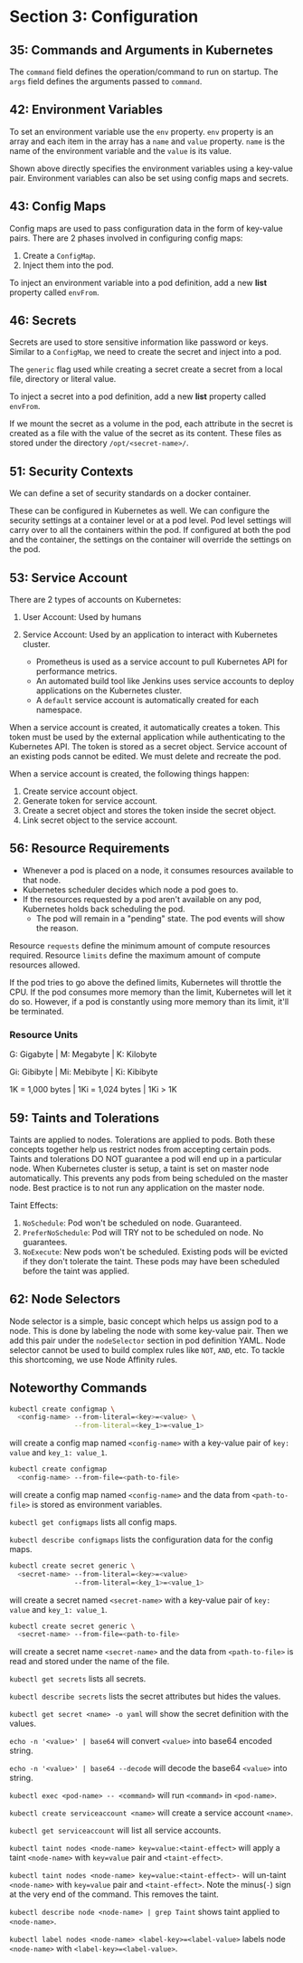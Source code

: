 # Section 3: Configuration

## 35: Commands and Arguments in Kubernetes

The `command` field defines the operation/command to run on startup.
The `args` field defines the arguments passed to `command`.

## 42: Environment Variables

To set an environment variable use the `env` property.
`env` property is an array and each item in the array has a `name` and `value` property.
`name` is the name of the environment variable and the `value` is its value.

Shown above directly specifies the environment variables using a key-value pair.
Environment variables can also be set using config maps and secrets.

## 43: Config Maps

Config maps are used to pass configuration data in the form of key-value pairs.
There are 2 phases involved in configuring config maps:

1. Create a `ConfigMap`.
2. Inject them into the pod.

To inject an environment variable into a pod definition,
add a new **list** property called `envFrom`.

## 46: Secrets

Secrets are used to store sensitive information like password or keys.
Similar to a `ConfigMap`, we need to create the secret and inject into a pod.

The `generic` flag used while creating a secret
create a secret from a local file, directory or literal value.

To inject a secret into a pod definition, add a new **list** property called `envFrom`.

If we mount the secret as a volume in the pod, each attribute in the secret is
created as a file with the value of the secret as its content.
These files as stored under the directory `/opt/<secret-name>/`.

## 51: Security Contexts

We can define a set of security standards on a docker container.

These can be configured in Kubernetes as well.
We can configure the security settings at a container level or at a pod level.
Pod level settings will carry over to all the containers within the pod.
If configured at both the pod and the container, the settings on the container
will override the settings on the pod.

## 53: Service Account

There are 2 types of accounts on Kubernetes:

1. User Account: Used by humans

2. Service Account: Used by an application to interact with Kubernetes cluster.
   - Prometheus is used as a service account to pull Kubernetes API for
     performance metrics.
   - An automated build tool like Jenkins uses service accounts to deploy
     applications on the Kubernetes cluster.
   - A `default` service account is automatically created for each namespace.

When a service account is created, it automatically creates a token.
This token must be used by the external application while authenticating
to the Kubernetes API.
The token is stored as a secret object.
Service account of an existing pods cannot be edited.
We must delete and recreate the pod.

When a service account is created, the following things happen:

1. Create service account object.
2. Generate token for service account.
3. Create a secret object and stores the token inside the secret object.
4. Link secret object to the service account.

## 56: Resource Requirements

- Whenever a pod is placed on a node, it consumes resources available to that node.
- Kubernetes scheduler decides which node a pod goes to.
- If the resources requested by a pod aren't available on any pod,
Kubernetes holds back scheduling the pod.
  - The pod will remain in a "pending" state. The pod events will show the reason.

Resource `requests` define the minimum amount of compute resources required.
Resource `limits` define the maximum amount of compute resources allowed.

If the pod tries to go above the defined limits, Kubernetes will throttle the CPU.
If the pod consumes more memory than the limit, Kubernetes will let it do so.
However, if a pod is constantly using more memory than its limit, it'll be terminated.

### Resource Units

G: Gigabyte  | M: Megabyte  | K: Kilobyte

Gi: Gibibyte | Mi: Mebibyte | Ki: Kibibyte

1K  = 1,000 bytes | 1Ki = 1,024 bytes | 1Ki > 1K

## 59: Taints and Tolerations

Taints are applied to nodes. Tolerations are applied to pods.
Both these concepts together help us restrict nodes from accepting certain pods.
Taints and tolerations DO NOT guarantee a pod will end up in a particular node.
When Kubernetes cluster is setup, a taint is set on master node automatically.
This prevents any pods from being scheduled on the master node.
Best practice is to not run any application on the master node.

Taint Effects:

1. `NoSchedule`: Pod won't be scheduled on node. Guaranteed.
2. `PreferNoSchedule`: Pod will TRY not to be scheduled on node. No guarantees.
3. `NoExecute`: New pods won't be scheduled.
   Existing pods will be evicted if they don't tolerate the taint.
   These pods may have been scheduled before the taint was applied.

## 62: Node Selectors

Node selector is a simple, basic concept which helps us assign pod to a node.
This is done by labeling the node with some key-value pair.
Then we add this pair under the `nodeSelector` section in pod definition YAML.
Node selector cannot be used to build complex rules like `NOT`, `AND`, etc.
To tackle this shortcoming, we use Node Affinity rules.

## Noteworthy Commands

```bash
kubectl create configmap \
  <config-name> --from-literal=<key>=<value> \
                --from-literal=<key_1>=<value_1>
```

will create a config map named `<config-name>`
with a key-value pair of `key: value` and `key_1: value_1`.

```bash
kubectl create configmap
  <config-name> --from-file=<path-to-file>
```

will create a config map named `<config-name>`
and the data from `<path-to-file>` is stored as environment variables.

`kubectl get configmaps` lists all config maps.

`kubectl describe configmaps` lists the configuration data for the config maps.

```bash
kubectl create secret generic \
  <secret-name> --from-literal=<key>=<value>
                --from-literal=<key_1>=<value_1>
```

will create a secret named `<secret-name>`
with a key-value pair of `key: value` and `key_1: value_1`.

```bash
kubectl create secret generic \
  <secret-name> --from-file=<path-to-file>
```

will create a secret name `<secret-name>`
and the data from `<path-to-file>` is read and stored under the name of the file.

`kubectl get secrets` lists all secrets.

`kubectl describe secrets` lists the secret attributes but hides the values.

`kubectl get secret <name> -o yaml` will show the secret definition with the values.

`echo -n '<value>' | base64` will convert `<value>` into base64 encoded string.

`echo -n '<value>' | base64 --decode` will decode the base64 `<value>` into string.

`kubectl exec <pod-name> -- <command>` will run `<command>` in `<pod-name>`.

`kubectl create serviceaccount <name>` will create a service account `<name>`.

`kubectl get serviceaccount` will list all service accounts.

`kubectl taint nodes <node-name> key=value:<taint-effect>`
will apply a taint `<node-name>` with `key=value` pair and `<taint-effect>`.

`kubectl taint nodes <node-name> key=value:<taint-effect>-`
will un-taint `<node-name>` with `key=value` pair and `<taint-effect>`.
Note the minus(`-`) sign at the very end of the command. This removes the taint.

`kubectl describe node <node-name> | grep Taint` shows taint applied to `<node-name>`.

`kubectl label nodes <node-name> <label-key>=<label-value>` labels node `<node-name>`
with `<label-key>=<label-value>`.
